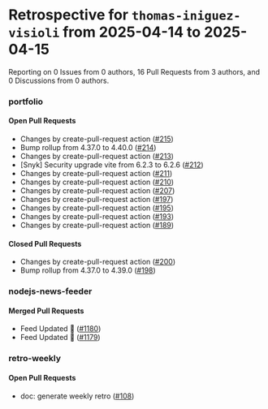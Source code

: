 # Retrospective for `thomas-iniguez-visioli` from 2025-04-14 to 2025-04-15

Reporting on 0 Issues from 0 authors, 16 Pull Requests from 3 authors, and 0 Discussions from 0 authors.


### portfolio

#### Open Pull Requests

- Changes by create-pull-request action ([#215](https://github.com/thomas-iniguez-visioli/portfolio/pull/215))
- Bump rollup from 4.37.0 to 4.40.0 ([#214](https://github.com/thomas-iniguez-visioli/portfolio/pull/214))
- Changes by create-pull-request action ([#213](https://github.com/thomas-iniguez-visioli/portfolio/pull/213))
- [Snyk] Security upgrade vite from 6.2.3 to 6.2.6 ([#212](https://github.com/thomas-iniguez-visioli/portfolio/pull/212))
- Changes by create-pull-request action ([#211](https://github.com/thomas-iniguez-visioli/portfolio/pull/211))
- Changes by create-pull-request action ([#210](https://github.com/thomas-iniguez-visioli/portfolio/pull/210))
- Changes by create-pull-request action ([#207](https://github.com/thomas-iniguez-visioli/portfolio/pull/207))
- Changes by create-pull-request action ([#197](https://github.com/thomas-iniguez-visioli/portfolio/pull/197))
- Changes by create-pull-request action ([#195](https://github.com/thomas-iniguez-visioli/portfolio/pull/195))
- Changes by create-pull-request action ([#193](https://github.com/thomas-iniguez-visioli/portfolio/pull/193))
- Changes by create-pull-request action ([#189](https://github.com/thomas-iniguez-visioli/portfolio/pull/189))

#### Closed Pull Requests

- Changes by create-pull-request action ([#200](https://github.com/thomas-iniguez-visioli/portfolio/pull/200))
- Bump rollup from 4.37.0 to 4.39.0 ([#198](https://github.com/thomas-iniguez-visioli/portfolio/pull/198))

### nodejs-news-feeder

#### Merged Pull Requests

- Feed Updated 🍿 ([#1180](https://github.com/thomas-iniguez-visioli/nodejs-news-feeder/pull/1180))
- Feed Updated 🍿 ([#1179](https://github.com/thomas-iniguez-visioli/nodejs-news-feeder/pull/1179))

### retro-weekly

#### Open Pull Requests

- doc: generate weekly retro ([#108](https://github.com/thomas-iniguez-visioli/retro-weekly/pull/108))
